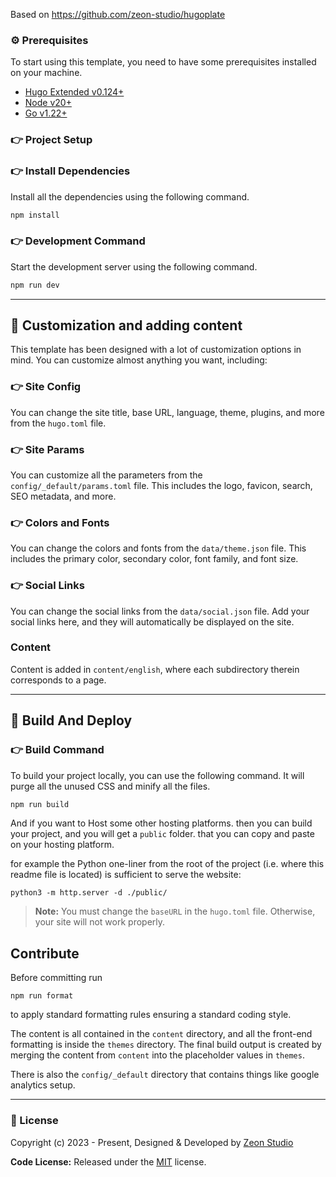 Based on https://github.com/zeon-studio/hugoplate

### ⚙️ Prerequisites

To start using this template, you need to have some prerequisites installed on your machine.

- [Hugo Extended v0.124+](https://gohugo.io/installation/)
- [Node v20+](https://nodejs.org/en/download/)
- [Go v1.22+](https://go.dev/doc/install)

### 👉 Project Setup

### 👉 Install Dependencies

Install all the dependencies using the following command.

```bash
npm install
```

### 👉 Development Command

Start the development server using the following command.

```bash
npm run dev
```

---

## 📝 Customization and adding content

This template has been designed with a lot of customization options in mind. You can customize almost anything you want, including:

### 👉 Site Config

You can change the site title, base URL, language, theme, plugins, and more from the `hugo.toml` file.

### 👉 Site Params

You can customize all the parameters from the `config/_default/params.toml` file. This includes the logo, favicon, search, SEO metadata, and more.

### 👉 Colors and Fonts

You can change the colors and fonts from the `data/theme.json` file. This includes the primary color, secondary color, font family, and font size.

### 👉 Social Links

You can change the social links from the `data/social.json` file. Add your social links here, and they will automatically be displayed on the site.

### Content

Content is added in `content/english`, where each subdirectory therein corresponds to a page.

---

## 🚀 Build And Deploy

### 👉 Build Command

To build your project locally, you can use the following command. It will purge all the unused CSS and minify all the files.

```bash
npm run build
```

And if you want to Host some other hosting platforms. then you can build your project, and you will get a `public` folder. that you can copy and paste on your hosting platform.

for example the Python one-liner from the root of the project (i.e. where this readme file is located) is sufficient to serve the website:

```
python3 -m http.server -d ./public/
```

> **Note:** You must change the `baseURL` in the `hugo.toml` file. Otherwise, your site will not work properly.

## Contribute

Before committing run

```
npm run format
```

to apply standard formatting rules ensuring a standard coding style.

The content is all contained in the `content` directory, and all the front-end formatting is inside the `themes` directory.
The final build output is created by merging the content from `content` into the placeholder values in `themes`.

There is also the `config/_default` directory that contains things like google analytics setup.

---

### 📝 License

Copyright (c) 2023 - Present, Designed & Developed by [Zeon Studio](https://zeon.studio/)

**Code License:** Released under the [MIT](https://github.com/zeon-studio/hugoplate/blob/main/LICENSE) license.
